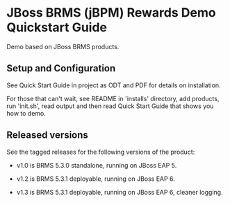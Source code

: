 JBoss BRMS (jBPM) Rewards Demo Quickstart Guide
===============================================

Demo based on JBoss BRMS products.

Setup and Configuration
-----------------------

See Quick Start Guide in project as ODT and PDF for details on installation.

For those that can't wait, see README in 'installs' directory, add products, 
run 'init.sh', read output and then read Quick Start Guide that shows you 
how to demo.


Released versions
-----------------

See the tagged releases for the following versions of the product:

- v1.0 is BRMS 5.3.0 standalone, running on JBoss EAP 5.

- v1.2 is BRMS 5.3.1 deployable, running on JBoss EAP 6.

- v1.3 is BRMS 5.3.1 deployable, running on JBoss EAP 6, cleaner logging.
